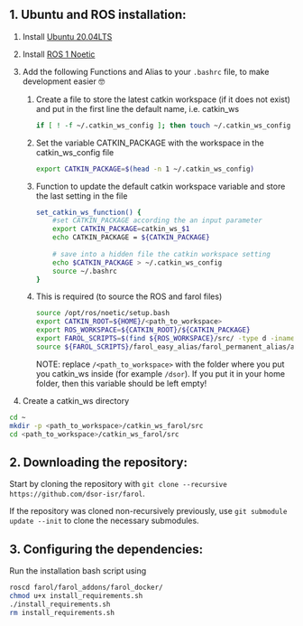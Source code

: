 ## **1. Ubuntu and ROS installation:**

1. Install [Ubuntu 20.04LTS](https://releases.ubuntu.com/20.04)
2. Install [ROS 1 Noetic](http://wiki.ros.org/noetic/Installation/Ubuntu)
3. Add the following Functions and Alias to your `.bashrc` file, to make development easier 🤓

    1.  Create a file to store the latest catkin workspace (if it does not exist) and put in the first line the default name, i.e. catkin_ws
        
        ```bash
        if [ ! -f ~/.catkin_ws_config ]; then touch ~/.catkin_ws_config && echo catkin_ws > ~/.catkin_ws_config ;fi
        ```
        
    2. Set the variable CATKIN_PACKAGE with the workspace in the catkin_ws_config file
        
        ```bash
        export CATKIN_PACKAGE=$(head -n 1 ~/.catkin_ws_config)
        ```
        
    3. Function to update the default catkin workspace variable and store the last setting in the file
        
        ```bash
        set_catkin_ws_function() {
            #set CATKIN_PACKAGE according the an input parameter
            export CATKIN_PACKAGE=catkin_ws_$1
            echo CATKIN_PACKAGE = ${CATKIN_PACKAGE}
            
            # save into a hidden file the catkin workspace setting
            echo $CATKIN_PACKAGE > ~/.catkin_ws_config
            source ~/.bashrc
        }
        ```
        
    4. This is required (to source the ROS and farol files)
        
        ```bash
        source /opt/ros/noetic/setup.bash
        export CATKIN_ROOT=${HOME}/<path_to_workspace>
        export ROS_WORKSPACE=${CATKIN_ROOT}/${CATKIN_PACKAGE}
        export FAROL_SCRIPTS=$(find ${ROS_WORKSPACE}/src/ -type d -iname farol_scripts | head -n 1)
        source ${FAROL_SCRIPTS}/farol_easy_alias/farol_permanent_alias/alias.sh
        ```
        
        NOTE: replace `/<path_to_workspace>` with the folder where you put you catkin_ws inside (for example `/dsor`). If you put it in your home folder, then this variable should be left empty!

4. Create a catkin_ws directory

```bash
cd ~
mkdir -p <path_to_workspace>/catkin_ws_farol/src
cd <path_to_workspace>/catkin_ws_farol/src
```

## **2. Downloading the repository:**

Start by cloning the repository with `git clone --recursive https://github.com/dsor-isr/farol`.

If the repository was cloned non-recursively previously, use `git submodule update --init` to clone the necessary submodules.

## **3. Configuring the dependencies:**
Run the installation bash script using

```bash
roscd farol/farol_addons/farol_docker/
chmod u+x install_requirements.sh
./install_requirements.sh
rm install_requirements.sh
```

